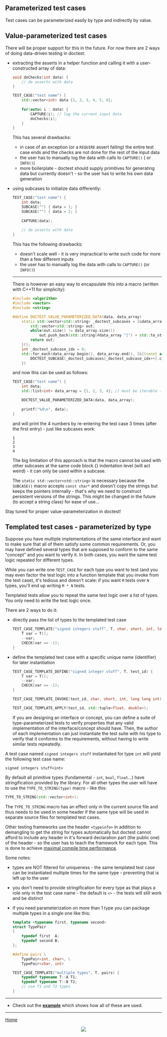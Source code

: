 ## Parameterized test cases

Test cases can be parameterized easily by type and indirectly by value.

## Value-parameterized test cases

There will be proper support for this in the future. For now there are 2 ways of doing data-driven testing in doctest:

- extracting the asserts in a helper function and calling it with a user-constructed array of data:

    ```c++
    void doChecks(int data) {
        // do asserts with data
    }

    TEST_CASE("test name") {
        std::vector<int> data {1, 2, 3, 4, 5, 6};
        
        for(auto& i : data) {
            CAPTURE(i); // log the current input data
            doChecks(i);
        }
    }
    ```

    This has several drawbacks:
    - in case of an exception (or a ```REQUIRE``` assert failing) the entire test case ends and the checks are not done for the rest of the input data
    - the user has to manually log the data with calls to ```CAPTURE()``` ( or ```INFO()```)
    - more boilerplate - doctest should supply primitives for generating data but currently doesn't - so the user has to write his own data generation

- using subcases to initialize data differently:

    ```c++
    TEST_CASE("test name") {
        int data;
        SUBCASE("") { data = 1; }
        SUBCASE("") { data = 2; }
        
        CAPTURE(data);
        
        // do asserts with data
    }
    ```

    This has the following drawbacks:
    - doesn't scale well - it is very impractical to write such code for more than a few different inputs
    - the user has to manually log the data with calls to ```CAPTURE()``` (or ```INFO()```)
    
    --------------------------------
    
    There is however an easy way to encapsulate this into a macro (written with C++11 for simplicity):
    
    ```c++
    #include <algorithm>
    #include <vector>
    #include <string>

    #define DOCTEST_VALUE_PARAMETERIZED_DATA(data, data_array)                                      \
        static std::vector<std::string> _doctest_subcases = [&data_array]() {                       \
            std::vector<std::string> out;                                                           \
            while(out.size() != data_array.size())                                                  \
                out.push_back(std::string(#data_array "[") + std::to_string(out.size() + 1) + "]"); \
            return out;                                                                             \
        }();                                                                                        \
        int _doctest_subcase_idx = 0;                                                               \
        std::for_each(data_array.begin(), data_array.end(), [&](const auto& in) {                   \
            DOCTEST_SUBCASE(_doctest_subcases[_doctest_subcase_idx++].c_str()) { data = in; }       \
        })
    ```
    
    and now this can be used as follows:
    
    ```c++
    TEST_CASE("test name") {
        int data;
        std::list<int> data_array = {1, 2, 3, 4}; // must be iterable - std::vector<> would work as well

        DOCTEST_VALUE_PARAMETERIZED_DATA(data, data_array);
        
        printf("%d\n", data);
    }
    ```
    
    and will print the 4 numbers by re-entering the test case 3 times (after the first entry) - just like subcases work:
    
    ```
    1
    2
    3
    4
    ```
    
    The big limitation of this approach is that the macro cannot be used with other subcases at the same code block {} indentation level (will act weird) - it can only be used within a subcase.
    
    The ```static std::vector<std::string>``` is necessary because the ```SUBCASE()``` macro accepts ```const char*``` and doesn't copy the strings but keeps the pointers internally - that's why we need to construct persistent versions of the strings. This might be changed in the future (to accept a string class) for ease of use...

Stay tuned for proper value-parameterization in doctest!

## Templated test cases - parameterized by type

Suppose you have multiple implementations of the same interface and want to make sure that all of them satisfy some common requirements. Or, you may have defined several types that are supposed to conform to the same "concept" and you want to verify it. In both cases, you want the same test logic repeated for different types.

While you can write one ```TEST_CASE``` for each type you want to test (and you may even factor the test logic into a function template that you invoke from the test case), it's tedious and doesn't scale: if you want ```M``` tests over ```N``` types, you'll end up writing ```M * N``` tests.

Templated tests allow you to repeat the same test logic over a list of types. You only need to write the test logic once.

There are 2 ways to do it:

- directly pass the list of types to the templated test case

    ```c++
    TEST_CASE_TEMPLATE("signed integers stuff", T, char, short, int, long long int) {
        T var = T();
        --var;
        CHECK(var == -1);
    }
    ```

- define the templated test case with a specific unique name (identifier) for later instantiation

    ```c++
    TEST_CASE_TEMPLATE_DEFINE("signed integer stuff", T, test_id) {
        T var = T();
        --var;
        CHECK(var == -1);
    }

    TEST_CASE_TEMPLATE_INVOKE(test_id, char, short, int, long long int);

    TEST_CASE_TEMPLATE_APPLY(test_id, std::tuple<float, double>);
    ```
    If you are designing an interface or concept, you can define a suite of type-parameterized tests to verify properties that any valid implementation of the interface/concept should have. Then, the author of each implementation can just instantiate the test suite with his type to verify that it conforms to the requirements, without having to write similar tests repeatedly.


A test case named ```signed integers stuff``` instantiated for type ```int``` will yield the following test case name:

```
signed integers stuff<int>
```

By default all primitive types (fundamental - ```int```, ```bool```, ```float```...) have stringification provided by the library. For all other types the user will have to use the ```TYPE_TO_STRING(type)``` macro - like this:

```c++
TYPE_TO_STRING(std::vector<int>);
```

The ```TYPE_TO_STRING``` macro has an effect only in the current source file and thus needs to be used in some header if the same type will be used in separate source files for templated test cases.

Other testing frameworks use the header ```<typeinfo>``` in addition to demangling to get the string for types automatically but doctest cannot afford to include any header in it's forward declaration part (the public one) of the header - so the user has to teach the framework for each type. This is done to achieve [maximal compile time performance](benchmarks.md).

Some notes:

- types are NOT filtered for uniqueness - the same templated test case can be instantiated multiple times for the same type - preventing that is left up to the user
- you don't need to provide stringification for every type as that plays a role only in the test case name - the default is ```<>``` - the tests will still work and be distinct
- if you need parameterization on more than 1 type you can package multiple types in a single one like this:

    ```c++
    template <typename first, typename second>
    struct TypePair
    {
        typedef first  A;
        typedef second B;
    };

    #define pairs \
        TypePair<int, char>, \
        TypePair<char, int>

    TEST_CASE_TEMPLATE("multiple types", T, pairs) {
        typedef typename T::A T1;
        typedef typename T::B T2;
        // use T1 and T2 types
    }
    ```

------

- Check out the [**example**](../../examples/all_features/templated_test_cases.cpp) which shows how all of these are used.

---

[Home](readme.md#reference)

<p align="center"><img src="../../scripts/data/logo/icon_2.svg"></p>
